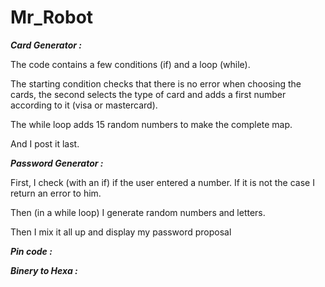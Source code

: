 # Mr_Robot

***Card Generator :***

The code contains a few conditions (if) and a loop (while).

The starting condition checks that there is no error when choosing the cards, the second selects the type of card and adds a first number according to it (visa or mastercard).

The while loop adds 15 random numbers to make the complete map.

And I post it last.

***Password Generator :***

First, I check (with an if) if the user entered a number. If it is not the case I return an error to him.

Then (in a while loop) I generate random numbers and letters.

Then I mix it all up and display my password proposal


***Pin code :***


***Binery to Hexa :***